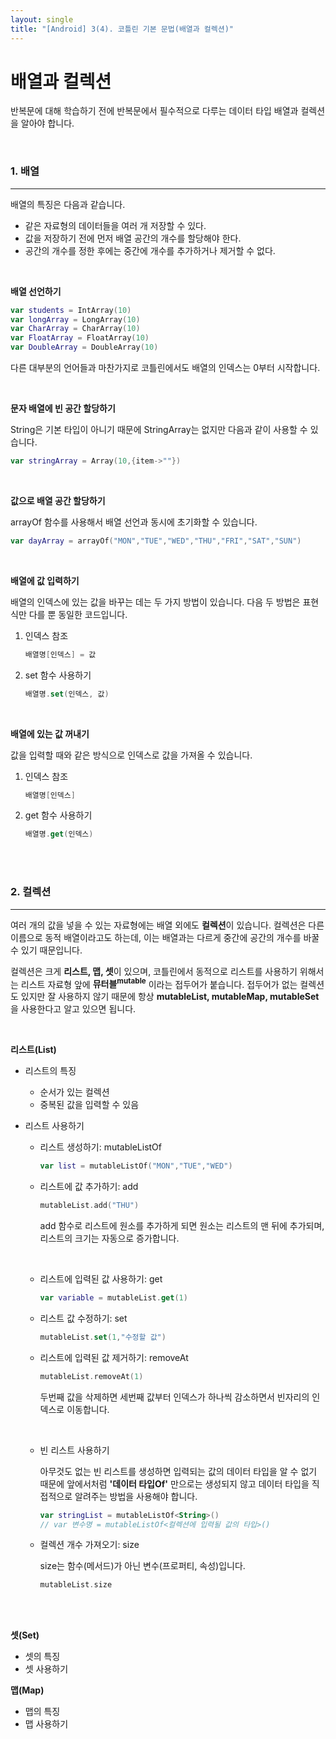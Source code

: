 ```yaml
---
layout: single
title: "[Android] 3(4). 코틀린 기본 문법(배열과 컬렉션)"
---
```




# 배열과 컬렉션

반복문에 대해 학습하기 전에 반복문에서 필수적으로 다루는 데이터 타입 배열과 컬렉션을 알아야 합니다. 

<br>

### 1. 배열

---

배열의 특징은 다음과 같습니다. 

* 같은 자료형의 데이터들을 여러 개 저장할 수 있다. 
* 값을 저장하기 전에 먼저 배열 공간의 개수를 할당해야 한다. 
* 공간의 개수를 정한 후에는 중간에 개수를 추가하거나 제거할 수 없다. 

<br>

**배열 선언하기**

```kotlin
var students = IntArray(10)
var longArray = LongArray(10)
var CharArray = CharArray(10)
var FloatArray = FloatArray(10)
var DoubleArray = DoubleArray(10)
```

다른 대부분의 언어들과 마찬가지로 코틀린에서도 배열의 인덱스는 0부터 시작합니다. 

<br>

**문자 배열에 빈 공간 할당하기**

String은 기본 타입이 아니기 때문에 StringArray는 없지만 다음과 같이 사용할 수 있습니다. 

```kotlin
var stringArray = Array(10,{item->""})
```

<br>

**값으로 배열 공간 할당하기**

arrayOf 함수를 사용해서 배열 선언과 동시에 초기화할 수 있습니다. 

```kotlin
var dayArray = arrayOf("MON","TUE","WED","THU","FRI","SAT","SUN")
```

<br>

**배열에 값 입력하기**

배열의 인덱스에 있는 값을 바꾸는 데는 두 가지 방법이 있습니다. 다음 두 방법은 표현식만 다를 뿐 동일한 코드입니다. 

1. 인덱스 참조

   ```kotlin
   배열명[인덱스] = 값
   ```

2. set 함수 사용하기

   ```kotlin
   배열명.set(인덱스, 값)

<br>

**배열에 있는 값 꺼내기**

값을 입력할 때와 같은 방식으로 인덱스로 값을 가져올 수 있습니다. 

1. 인덱스 참조

   ```kotlin
   배열명[인덱스]
   ```

2. get 함수 사용하기

   ```kotlin
   배열명.get(인덱스)
   ```

<br>

<br>

### 2. 컬렉션

---

여러 개의 값을 넣을 수 있는 자료형에는 배열 외에도 **컬렉션**이 있습니다. 컬렉션은 다른 이름으로 동적 배열이라고도 하는데, 이는 배열과는 다르게 중간에 공간의 개수를 바꿀 수 있기 때문입니다. 

컬렉션은 크게 **리스트, 맵, 셋**이 있으며, 코틀린에서 동적으로 리스트를 사용하기 위해서는 리스트 자료형 앞에 **뮤터블<sup>mutable</sup>** 이라는 접두어가 붙습니다. 접두어가 없는 컬렉션도 있지만 잘 사용하지 않기 때문에 항상 **mutableList, mutableMap, mutableSet**을 사용한다고 알고 있으면 됩니다. 

<br>

**리스트(List)**

* 리스트의 특징
  * 순서가 있는 컬렉션
  * 중복된 값을 입력할 수 있음

* 리스트 사용하기

  * 리스트 생성하기: mutableListOf

    ```kotlin
    var list = mutableListOf("MON","TUE","WED")
    ```

  * 리스트에 값 추가하기: add

    ```kotlin
    mutableList.add("THU")
    ```

    add 함수로 리스트에 원소를 추가하게 되면 원소는 리스트의 맨 뒤에 추가되며, 리스트의 크기는 자동으로 증가합니다. 

    <br>

  * 리스트에 입력된 값 사용하기: get

    ```kotlin
    var variable = mutableList.get(1)
    ```

  * 리스트 값 수정하기: set

    ```kotlin
    mutableList.set(1,"수정할 값")
    ```

  * 리스트에 입력된 값 제거하기: removeAt

    ```kotlin
    mutableList.removeAt(1)
    ```

    두번째 값을 삭제하면 세번째 값부터 인덱스가 하나씩 감소하면서 빈자리의 인덱스로 이동합니다. 

    <br>

  * 빈 리스트 사용하기

    아무것도 없는 빈 리스트를 생성하면 입력되는 값의 데이터 타입을 알 수 없기 때문에 앞에서처럼 **'데이터 타입Of'** 만으로는 생성되지 않고 데이터 타입을 직접적으로 알려주는 방법을 사용해야 합니다. 

    ```kotlin
    var stringList = mutableListOf<String>()
    // var 변수명 = mutableListOf<컬렉션에 입력될 값의 타입>()

  * 컬렉션 개수 가져오기: size

    size는 함수(메서드)가 아닌 변수(프로퍼티, 속성)입니다. 

    ```kotlin
    mutableList.size

<br>

<br>

**셋(Set)**

* 셋의 특징
* 셋 사용하기

**맵(Map)**

* 맵의 특징
* 맵 사용하기

